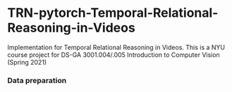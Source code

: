 # TRN-pytorch-Temporal-Relational-Reasoning-in-Videos
Implementation for Temporal Relational Reasoning in Videos. This is a NYU course project for DS-GA 3001.004/.005 Introduction to Computer Vision (Spring 2021)

### Data preparation  
